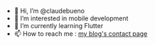 - 👋 Hi, I’m @claudebueno
- 👀 I’m interested in mobile development
- 🌱 I’m currently learning Flutter
- 📫 How to reach me : [my blog's contact page](https://www.claudebueno.com/contact)

<!---
claudebueno/claudebueno is a ✨ special ✨ repository because its `README.md` (this file) appears on your GitHub profile.
You can click the Preview link to take a look at your changes.
--->
